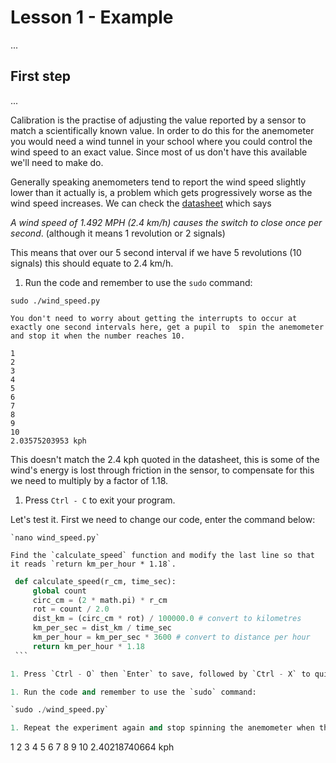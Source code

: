 # Lesson 1 - Example

...

## First step

...






Calibration is the practise of adjusting the value reported by a sensor to match a scientifically known value. In order to do this for the anemometer you would need a wind tunnel in your school where you could control the wind speed to an exact value. Since most of us don't have this available we'll need to make do.

Generally speaking anemometers tend to report the wind speed slightly lower than it actually is, a problem which gets progressively worse as the wind speed increases. We can check the [datasheet](https://www.argentdata.com/files/80422_datasheet.pdf) which says

 *A wind speed of 1.492 MPH (2.4 km/h) causes the switch to close once per second*. (although it means 1 revolution or 2 signals)

This means that over our 5 second interval if we have 5 revolutions (10 signals) this should equate to 2.4 km/h.

1. Run the code and remember to use the `sudo` command:

  `sudo ./wind_speed.py`

	You don't need to worry about getting the interrupts to occur at exactly one second intervals here, get a pupil to  spin the anemometer and stop it when the number reaches 10.

  ```
  1
  2
  3
  4
  5
  6
  7
  8
  9
  10
  2.03575203953 kph
  ```

  This doesn't match the 2.4 kph quoted in the datasheet, this is some of the wind's energy is lost through friction in the sensor, to compensate for this we need to multiply by a factor of 1.18.

1. Press `Ctrl - C` to exit your program.

  Let's test it. First we need to change our code, enter the command below:

    `nano wind_speed.py`

    Find the `calculate_speed` function and modify the last line so that it reads `return km_per_hour * 1.18`.
   
   ```python
    def calculate_speed(r_cm, time_sec):
        global count
        circ_cm = (2 * math.pi) * r_cm
        rot = count / 2.0
        dist_km = (circ_cm * rot) / 100000.0 # convert to kilometres
        km_per_sec = dist_km / time_sec
        km_per_hour = km_per_sec * 3600 # convert to distance per hour
        return km_per_hour * 1.18
    ```

1. Press `Ctrl - O` then `Enter` to save, followed by `Ctrl - X` to quit from nano.

1. Run the code and remember to use the `sudo` command:

  `sudo ./wind_speed.py`

1. Repeat the experiment again and stop spinning the anemometer when the number reaches 10, so again 5 complete rotations over 5 seconds.

  ```
  1
  2
  3
  4
  5
  6
  7
  8
  9
  10
  2.40218740664 kph
  ```
